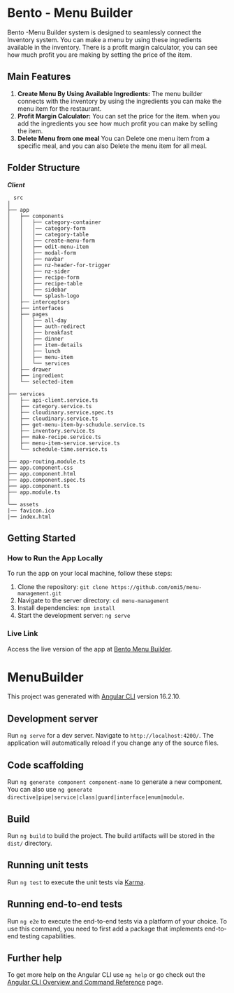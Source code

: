 # Bento - Menu Builder

Bento -Menu Builder system is designed to seamlessly connect the Inventory system. You can make a menu by using these ingredients available in the inventory. There is a profit margin calculator, you can see how much profit you are making by setting the price of the item.

## Main Features

1. **Create Menu By Using Available Ingredients:** The menu builder connects with the inventory by using the ingredients you can make the menu item for the restaurant.
2. **Profit Margin Calculator:** You can set the price for the item. when you add the ingredients you see how much profit you can make by selling the item.
3. **Delete Menu from one meal** You can Delete one menu item from a specific meal, and you can also Delete the menu item for all meal.

## Folder Structure

**_Client_**

```
  src
│
├── app
│   ├── components
│   │   ├── category-container
│   │   │── category-form
│   │   │── category-table
│   │   ├── create-menu-form
│   │   ├── edit-menu-item
│   │   ├── modal-form
│   │   ├── navbar
│   │   ├── nz-header-for-trigger
│   │   ├── nz-sider
│   │   ├── recipe-form
│   │   ├── recipe-table
│   │   ├── sidebar
│   │   └── splash-logo
│   ├── interceptors
│   ├── interfaces
│   ├── pages
│   │   ├── all-day
│   │   ├── auth-redirect
│   │   ├── breakfast
│   │   ├── dinner
│   │   ├── item-details
│   │   ├── lunch
│   │   ├── menu-item
│   │   └── services
│   ├── drawer
│   ├── ingredient
│   └── selected-item
│
├── services
│   ├── api-client.service.ts
│   ├── category.service.ts
│   ├── cloudinary.service.spec.ts
│   ├── cloudinary.service.ts
│   ├── get-menu-item-by-schudule.service.ts
│   ├── inventory.service.ts
│   ├── make-recipe.service.ts
│   ├── menu-item-service.service.ts
│   └── schedule-time.service.ts
│
├── app-routing.module.ts
├── app.component.css
├── app.component.html
├── app.component.spec.ts
├── app.component.ts
├── app.module.ts
│
└── assets
|── favicon.ico
|── index.html
```

## Getting Started

### How to Run the App Locally

To run the app on your local machine, follow these steps:

1. Clone the repository: `git clone https://github.com/omi5/menu-management.git`
2. Navigate to the server directory: `cd menu-management`
3. Install dependencies: `npm install`
4. Start the development server: `ng serve`

### Live Link

Access the live version of the app at [Bento Menu Builder](https://bento-menu-builder.vercel.app/allDay).


# MenuBuilder

This project was generated with [Angular CLI](https://github.com/angular/angular-cli) version 16.2.10.

## Development server

Run `ng serve` for a dev server. Navigate to `http://localhost:4200/`. The application will automatically reload if you change any of the source files.

## Code scaffolding

Run `ng generate component component-name` to generate a new component. You can also use `ng generate directive|pipe|service|class|guard|interface|enum|module`.

## Build

Run `ng build` to build the project. The build artifacts will be stored in the `dist/` directory.

## Running unit tests

Run `ng test` to execute the unit tests via [Karma](https://karma-runner.github.io).

## Running end-to-end tests

Run `ng e2e` to execute the end-to-end tests via a platform of your choice. To use this command, you need to first add a package that implements end-to-end testing capabilities.

## Further help

To get more help on the Angular CLI use `ng help` or go check out the [Angular CLI Overview and Command Reference](https://angular.io/cli) page.
